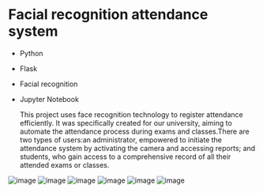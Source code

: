 # Facial recognition attendance system

* Python
* Flask
* Facial recognition
* Jupyter Notebook

  This project uses face recognition technology to register attendance efficiently. It was specifically created for our university, aiming to automate the attendance process during exams and classes.There are two types of users:an administrator, empowered to initiate the attendance system by activating the camera and accessing reports; and students, who gain access to a comprehensive record of all their attended exams or classes.
  


![image](https://github.com/fzour/Facial-recognition-attendance-system/assets/152024653/5601e252-f57e-488d-b6a1-2fbc9106d3da)
![image](https://github.com/fzour/Facial-recognition-attendance-system/assets/152024653/9e7cb434-0927-4624-ae47-0a826ba9617d)
![image](https://github.com/fzour/Facial-recognition-attendance-system/assets/152024653/5370dbf1-55b4-46a5-8b67-5db0618d3b90)
![image](https://github.com/fzour/Facial-recognition-attendance-system/assets/152024653/73da1337-50ea-4ee8-91a2-50258aa10362)
![image](https://github.com/fzour/Facial-recognition-attendance-system/assets/152024653/80762bf5-c284-48fd-954f-32ca8e98f089)
![image](https://github.com/fzour/Facial-recognition-attendance-system/assets/152024653/d1a1c022-c276-4c1f-b6a6-0fdd8443e4be)

